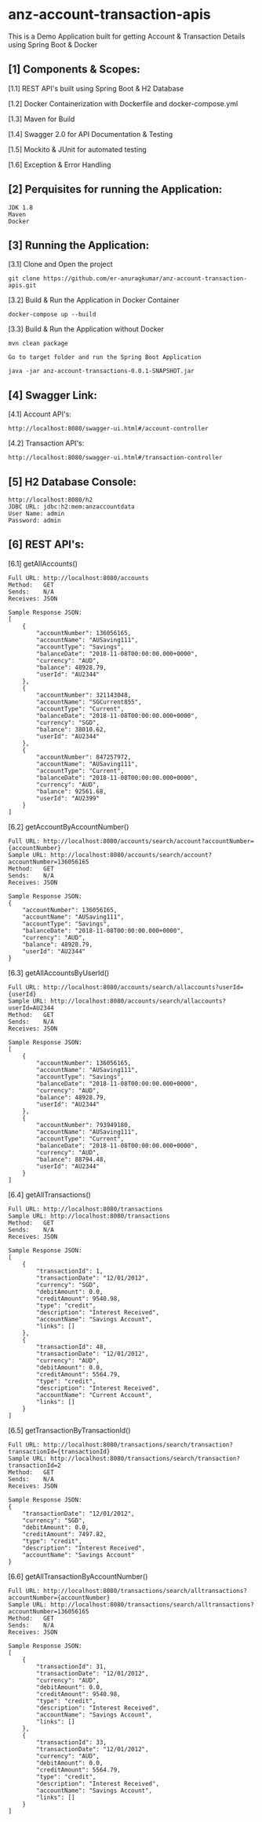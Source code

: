 # anz-account-transaction-apis
This is a Demo Application built for getting Account & Transaction Details using Spring Boot & Docker

[1] Components & Scopes:
-----------------------
[1.1] REST API's built using Spring Boot & H2 Database

[1.2] Docker Containerization with Dockerfile and docker-compose.yml

[1.3] Maven for Build

[1.4] Swagger 2.0 for API Documentation & Testing

[1.5] Mockito & JUnit for automated testing

[1.6] Exception & Error Handling


[2] Perquisites for running the Application:
-----------------------------------------------------------
```
JDK 1.8
Maven
Docker
```
[3] Running the Application:
-----------------------------
[3.1] Clone and Open the project
```
git clone https://github.com/er-anuragkumar/anz-account-transaction-apis.git
```
[3.2] Build & Run the Application in Docker Container
```
docker-compose up --build
```
[3.3] Build & Run the Application without Docker
```
mvn clean package

Go to target folder and run the Spring Boot Application 

java -jar anz-account-transactions-0.0.1-SNAPSHOT.jar
```
[4] Swagger Link:
---------------
[4.1] Account API's:
```
http://localhost:8080/swagger-ui.html#/account-controller
```
[4.2] Transaction API's:
```
http://localhost:8080/swagger-ui.html#/transaction-controller
```
[5] H2 Database Console:
------------------------
```
http://localhost:8080/h2
JDBC URL: jdbc:h2:mem:anzaccountdata
User Name: admin
Password: admin
```

[6] REST API's:
-------------

[6.1] getAllAccounts()
```
Full URL: http://localhost:8080/accounts
Method:   GET
Sends:    N/A
Receives: JSON

Sample Response JSON:
[
    {
        "accountNumber": 136056165,
        "accountName": "AUSaving111",
        "accountType": "Savings",
        "balanceDate": "2018-11-08T00:00:00.000+0000",
        "currency": "AUD",
        "balance": 48928.79,
        "userId": "AU2344"
    },
    {
        "accountNumber": 321143048,
        "accountName": "SGCurrent855",
        "accountType": "Current",
        "balanceDate": "2018-11-08T00:00:00.000+0000",
        "currency": "SGD",
        "balance": 38010.62,
        "userId": "AU2344"
    },
    {
        "accountNumber": 847257972,
        "accountName": "AUSaving111",
        "accountType": "Current",
        "balanceDate": "2018-11-08T00:00:00.000+0000",
        "currency": "AUD",
        "balance": 92561.68,
        "userId": "AU2399"
    }
]
```
[6.2] getAccountByAccountNumber()
```
Full URL: http://localhost:8080/accounts/search/account?accountNumber={accountNumber}
Sample URL: http://localhost:8080/accounts/search/account?accountNumber=136056165
Method:   GET
Sends:    N/A
Receives: JSON

Sample Response JSON:
{
    "accountNumber": 136056165,
    "accountName": "AUSaving111",
    "accountType": "Savings",
    "balanceDate": "2018-11-08T00:00:00.000+0000",
    "currency": "AUD",
    "balance": 48928.79,
    "userId": "AU2344"
}
```
[6.3] getAllAccountsByUserId()
```
Full URL: http://localhost:8080/accounts/search/allaccounts?userId={userId}
Sample URL: http://localhost:8080/accounts/search/allaccounts?userId=AU2344
Method:   GET
Sends:    N/A
Receives: JSON

Sample Response JSON:
[
    {
        "accountNumber": 136056165,
        "accountName": "AUSaving111",
        "accountType": "Savings",
        "balanceDate": "2018-11-08T00:00:00.000+0000",
        "currency": "AUD",
        "balance": 48928.79,
        "userId": "AU2344"
    },
    {
        "accountNumber": 793949180,
        "accountName": "AUSaving111",
        "accountType": "Current",
        "balanceDate": "2018-11-08T00:00:00.000+0000",
        "currency": "AUD",
        "balance": 88794.48,
        "userId": "AU2344"
    }
]
```
[6.4] getAllTransactions()
```
Full URL: http://localhost:8080/transactions
Sample URL: http://localhost:8080/transactions
Method:   GET
Sends:    N/A
Receives: JSON

Sample Response JSON:
[
    {
        "transactionId": 1,
        "transactionDate": "12/01/2012",
        "currency": "SGD",
        "debitAmount": 0.0,
        "creditAmount": 9540.98,
        "type": "credit",
        "description": "Interest Received",
        "accountName": "Savings Account",
        "links": []
    },
    {
        "transactionId": 48,
        "transactionDate": "12/01/2012",
        "currency": "AUD",
        "debitAmount": 0.0,
        "creditAmount": 5564.79,
        "type": "credit",
        "description": "Interest Received",
        "accountName": "Current Account",
        "links": []
    }
]
```
[6.5] getTransactionByTransactionId()
```
Full URL: http://localhost:8080/transactions/search/transaction?transactionId={transactionId}
Sample URL: http://localhost:8080/transactions/search/transaction?transactionId=2
Method:   GET
Sends:    N/A
Receives: JSON

Sample Response JSON:
{
    "transactionDate": "12/01/2012",
    "currency": "SGD",
    "debitAmount": 0.0,
    "creditAmount": 7497.82,
    "type": "credit",
    "description": "Interest Received",
    "accountName": "Savings Account"
}
```
[6.6] getAllTransactionByAccountNumber()
```
Full URL: http://localhost:8080/transactions/search/alltransactions?accountNumber={accountNumber}
Sample URL: http://localhost:8080/transactions/search/alltransactions?accountNumber=136056165
Method:   GET
Sends:    N/A
Receives: JSON

Sample Response JSON:
[
    {
        "transactionId": 31,
        "transactionDate": "12/01/2012",
        "currency": "AUD",
        "debitAmount": 0.0,
        "creditAmount": 9540.98,
        "type": "credit",
        "description": "Interest Received",
        "accountName": "Savings Account",
        "links": []
    },
    {
        "transactionId": 33,
        "transactionDate": "12/01/2012",
        "currency": "AUD",
        "debitAmount": 0.0,
        "creditAmount": 5564.79,
        "type": "credit",
        "description": "Interest Received",
        "accountName": "Savings Account",
        "links": []
    }
]
```
